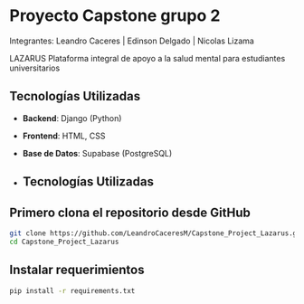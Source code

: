 # Proyecto Capstone grupo 2

Integrantes: 
   Leandro Caceres 
  | Edinson Delgado
  | Nicolas Lizama 


LAZARUS
Plataforma integral de apoyo a la salud mental para estudiantes universitarios

## Tecnologías Utilizadas

- **Backend**: Django (Python)
- **Frontend**: HTML, CSS
- **Base de Datos**: Supabase (PostgreSQL)

- ## Tecnologías Utilizadas

## Primero clona el repositorio desde GitHub

```bash
git clone https://github.com/LeandroCaceresM/Capstone_Project_Lazarus.git
cd Capstone_Project_Lazarus
```

## Instalar requerimientos

```bash
pip install -r requirements.txt
```
